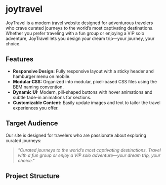 # joytravel

JoyTravel is a modern travel website designed for adventurous travelers who crave curated journeys to the world’s most captivating destinations. Whether you prefer traveling with a fun group or enjoying a VIP solo adventure, JoyTravel lets you design your dream trip—your journey, your choice.

## Features

- **Responsive Design:** Fully responsive layout with a sticky header and hamburger menu on mobile.
- **Modular CSS:** Organized into modular, pixel-based CSS files using the BEM naming convention.
- **Dynamic UI:** Modern, pill-shaped buttons with hover animations and subtle fade-in animations for sections.
- **Customizable Content:** Easily update images and text to tailor the travel experiences you offer.

## Target Audience

Our site is designed for travelers who are passionate about exploring curated journeys:
> *"Curated journeys to the world’s most captivating destinations. Travel with a fun group or enjoy a VIP solo adventure—your dream trip, your choice."*

## Project Structure

